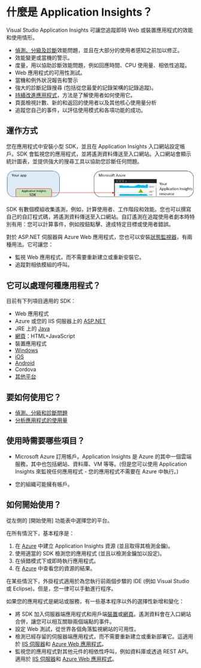 <properties 
	pageTitle="什麼是 Application Insights？" 
	description="追蹤即時 Web 或裝置應用程式的使用情况和效能。偵測、分級和診斷問題。持續監視並改善您的使用者的成功。" 
	services="application-insights" 
    documentationCenter=""
	authors="alancameronwills" 
	manager="ronmart"/>

<tags 
	ms.service="application-insights" 
	ms.workload="tbd" 
	ms.tgt_pltfrm="ibiza" 
	ms.devlang="na" 
	ms.topic="article" 
	ms.date="04/22/2015" 
	ms.author="awills"/>
 
# 什麼是 Application Insights？

Visual Studio Application Insights 可讓您追蹤即時 Web 或裝置應用程式的效能和使用情形。

* [偵測、分級及診斷][detect]效能問題，並且在大部分的使用者感知之前加以修正。
 *  效能變更或當機的警示。
 *  度量，用以協助診斷效能問題，例如回應時間、CPU 使用量、相依性追蹤。
 *  Web 應用程式的可用性測試。
 *  當機和例外狀況報告和警示
 *  強大的診斷記錄搜尋 (包括從您最愛的記錄架構的記錄追蹤)。
* [持續改進應用程式][knowUsers]，方法是了解使用者如何使用它。 
 * 頁面檢視計數、新的和返回的使用者以及其他核心使用量分析
 * 追蹤您自己的事件，以評估使用模式和各項功能的成功。

## 運作方式

您在應用程式中安裝小型 SDK，並且在 Application Insights 入口網站設定帳戶。SDK 會監視您的應用程式，並將遙測資料傳送至入口網站。入口網站會顯示統計圖表，並提供強大的搜尋工具以協助您診斷任何問題。

![您的應用程式中的 Application Insights SDK 會將遙測傳送到 Azure 入口網站中的 Application Insights 資源。](./media/app-insights-overview/01-scheme.png)

SDK 有數個模組收集遙測，例如，計算使用者、工作階段和效能。您也可以撰寫自己的自訂程式碼，將遙測資料傳送至入口網站。自訂遙測在追蹤使用者劇本時特別有用：您可以計算事件，例如按鈕點擊、達成特定目標或使用者錯誤。

對於 ASP.NET 伺服器與 Azure Web 應用程式，您也可以安裝[狀態監視器][redfield]，有兩種用法。它可讓您：

* 監視 Web 應用程式，而不需要重新建立或重新安裝它。
* 追蹤對相依模組的呼叫。

## 它可以處理何種應用程式？

目前有下列項目適用的 SDK：

* Web 應用程式
 * Azure 或您的 IIS 伺服器上的 [ASP.NET][greenbrown]
 * JRE 上的 [Java][java] 
 * [網頁][client]：HTML+JavaScript
* 裝置應用程式
 * [Windows][windows]
 * [iOS][ios]
 * [Android][android]
 * Cordova
 * [其他平台][platforms]


## 要如何使用它？

* [偵測、分級和診斷問題][detect]
* [分析應用程式的使用量][knowUsers]


## 使用時需要哪些項目？

* Microsoft Azure 訂用帳戶。Application Insights 是 Azure 的其中一個雲端服務，其中也包括網站、資料庫、VM 等等。(但是您可以使用 Application Insights 來監視任何應用程式 - 您的應用程式不需要在 Azure 中執行。) 

 * 您的組織可能擁有帳戶。


## 如何開始使用？

從左側的 [開始使用] 功能表中選擇您的平台。

在所有情況下，基本程序是：

1. 在 [Azure][portal] 中建立 Application Insights 資源 (並且取得其檢測金鑰)。
2. 使用適當的 SDK 檢測您的應用程式 (並且以檢測金鑰加以設定)。
3. 在偵錯模式下或即時執行應用程式。
4. 在 [Azure][portal] 中查看您的資源的結果。

在某些情況下，外掛程式適用於為您執行前兩個步驟的 IDE (例如 Visual Studio 或 Eclipse)。但是，您一律可以手動進行程序。

如果您的應用程式是網站或服務，有一些基本程序以外的選擇性新增和變化：

* 將 SDK 加入伺服器端應用程式和用戶端[裝置][windows]或[網頁][client]。遙測資料會在入口網站合併，讓您可以相互關聯兩個端點的事件。
* 設定 Web 測試，從世界各個角落監視網站的可用性。
* 檢測已經存留的伺服器端應用程式，而不需要重新建立或重新部署它。這適用於 [IIS 伺服器][redfield]和 [Azure Web 應用程式][azure]。
* 監視您的應用程式對其他元件的相依性呼叫，例如資料庫或透過 REST API。適用於 [IIS 伺服器][redfield]和 [Azure Web 應用程式][azure]。


<!--Link references-->

[android]: app-insights-android.md
[azure]: ../insights-perf-analytics.md
[client]: app-insights-javascript.md
[detect]: app-insights-detect-triage-diagnose.md
[greenbrown]: app-insights-start-monitoring-app-health-usage.md
[ios]: app-insights-ios.md
[java]: app-insights-java-get-started.md
[knowUsers]: app-insights-overview-usage.md
[platforms]: app-insights-platforms.md
[portal]: http://portal.azure.com/
[redfield]: app-insights-monitor-performance-live-website-now.md
[windows]: app-insights-windows-get-started.md

 

<!---HONumber=62-->